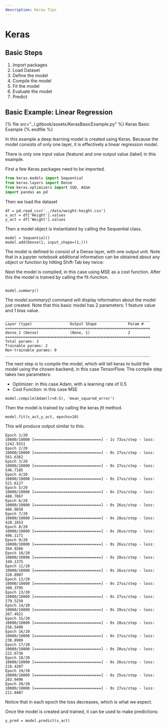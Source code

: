```yaml
---
description: Keras Tips
---
```


# Keras

## Basic Steps

1. Import packages
2. Load Dataset
3. Define the model
4. Compile the model
5. Fit the model&#x20;
6. Evaluate the model
7. Predict

## Basic Example: Linear Regression

{% file src="../.gitbook/assets/KerasBasicExample.py" %}
Keras Basic Example
{% endfile %}

In this example  a deep learning model is created using Keras. Because the model consists of only one layer, it is effectively a linear regression model.&#x20;

There is only one input value (feature) and one output value (label) in this example.

First a few Keras packages need to be imported.

```python
from keras.models import Sequential
from keras.layers import Dense
from keras.optimizers import SGD, Adam
import pandas as pd
```

Then we load the dataset

```
df = pd.read_csv('../data/weight-height.csv')
x_act = df['Height'].values
y_act = df['Weight'].values
```

Then a model object is instantiated by calling the Sequential class.&#x20;

```
model = Sequential()
model.add(Dense(1, input_shape=(1,)))
```

The model is defined to consist of a Dense layer, with one output unit. Note that in a jupyter notebook additional information can be obtained about any object or function by hitting Shift-Tab key twice:

Next the model is compiled, in this case using MSE as a cost function. After this the model is trained by calling the fit-function.

```![](<../.gitbook/assets/image (24).png>)
```

```
model.summary()
```

The _model.summary()_ command will display information about the model just created. Note that this basic model has 2 parameters: 1 feature value and 1 bias value.

```
_________________________________________________________________
Layer (type)                 Output Shape              Param #   
=================================================================
dense_1 (Dense)              (None, 1)                 2         
=================================================================
Total params: 2
Trainable params: 2
Non-trainable params: 0
_________________________________________________________________
```

The next step is to compile the model, which will tell keras to build the model using the chosen backend, in this case TensorFlow. The compile step takes two parameters:&#x20;

* Optimizer: in this case Adam, with a learning rate of 0.5
* Cost Function: in this case MSE

```
model.compile(Adam(lr=0.5), 'mean_squared_error')
```

Then the model is trained by calling the keras _fit_ method.

```
model.fit(x_act,y_act, epochs=20)
```

This will produce output similar to this:

```
Epoch 1/20
10000/10000 [==============================] - 1s 73us/step - loss: 1242.9151
Epoch 2/20
10000/10000 [==============================] - 0s 27us/step - loss: 561.6362
Epoch 3/20
10000/10000 [==============================] - 0s 27us/step - loss: 546.7185
Epoch 4/20
10000/10000 [==============================] - 0s 27us/step - loss: 521.6127
Epoch 5/20
10000/10000 [==============================] - 0s 27us/step - loss: 488.7867
Epoch 6/20
10000/10000 [==============================] - 0s 26us/step - loss: 466.9658
Epoch 7/20
10000/10000 [==============================] - 0s 28us/step - loss: 428.1853
Epoch 8/20
10000/10000 [==============================] - 0s 26us/step - loss: 406.1171
Epoch 9/20
10000/10000 [==============================] - 0s 26us/step - loss: 364.9266
Epoch 10/20
10000/10000 [==============================] - 0s 28us/step - loss: 349.1375
Epoch 11/20
10000/10000 [==============================] - 0s 26us/step - loss: 320.8907
Epoch 12/20
10000/10000 [==============================] - 0s 27us/step - loss: 309.3795
Epoch 13/20
10000/10000 [==============================] - 0s 27us/step - loss: 279.5250
Epoch 14/20
10000/10000 [==============================] - 0s 28us/step - loss: 267.4921
Epoch 15/20
10000/10000 [==============================] - 0s 28us/step - loss: 256.5498
Epoch 16/20
10000/10000 [==============================] - 0s 27us/step - loss: 238.8909
Epoch 17/20
10000/10000 [==============================] - 0s 28us/step - loss: 222.6736
Epoch 18/20
10000/10000 [==============================] - 0s 26us/step - loss: 218.4207
Epoch 19/20
10000/10000 [==============================] - 0s 25us/step - loss: 203.9496
Epoch 20/20
10000/10000 [==============================] - 0s 27us/step - loss: 211.0487
```

Notice that in each epoch the loss decreases, which is what we expect.

Once the model is created and trained, it can be used to make predictions:

```
y_pred = model.predict(x_act)
```

